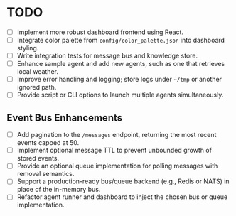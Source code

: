 # TODO

- [ ] Implement more robust dashboard frontend using React.
- [ ] Integrate color palette from `config/color_palette.json` into dashboard styling.
- [ ] Write integration tests for message bus and knowledge store.
- [ ] Enhance sample agent and add new agents, such as one that retrieves local weather.
- [ ] Improve error handling and logging; store logs under `~/tmp` or another ignored path.
- [ ] Provide script or CLI options to launch multiple agents simultaneously.

## Event Bus Enhancements

- [ ] Add pagination to the `/messages` endpoint, returning the most recent events capped at 50.
- [ ] Implement optional message TTL to prevent unbounded growth of stored events.
- [ ] Provide an optional queue implementation for polling messages with removal semantics.
- [ ] Support a production-ready bus/queue backend (e.g., Redis or NATS) in place of the in-memory bus.
- [ ] Refactor agent runner and dashboard to inject the chosen bus or queue implementation.
